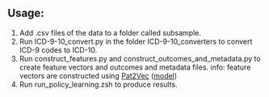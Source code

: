 ## Usage:
1. Add .csv files of the data to a folder called subsample.
2. Run ICD-9-10_convert.py in the folder ICD-9-10_converters to convert ICD-9 codes to ICD-10.
3. Run construct_features.py and construct_outcomes_and_metadata.py to create feature vectors and outcomes and metadata files.
   info: feature vectors are constructed using [Pat2Vec](https://ai.jmir.org/2023/1/e40755) ([model](https://huggingface.co/zidatasciencelab/Pat2Vec))
4. Run run_policy_learning.zsh to produce results.
